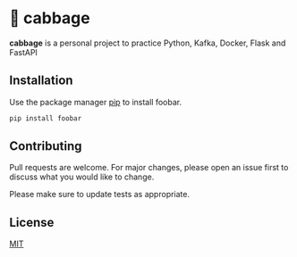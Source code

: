 # 🥬 cabbage

**cabbage** is a personal project to practice Python, Kafka, Docker, Flask and FastAPI

## Installation

Use  the package manager [pip](https://pip.pypa.io/en/stable/) to install foobar.

```bash
pip install foobar
```

## Contributing

Pull requests are welcome. For major changes, please open an issue first
to discuss what you would like to change.

Please make sure to update tests as appropriate.

## License

[MIT](https://choosealicense.com/licenses/mit/)
